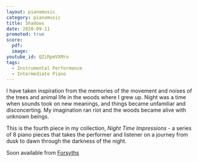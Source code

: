 ```yaml
---
layout: pianomusic
category: pianomusic
title: Shadows
date: 2020-09-11
promoted: true
score:
  pdf: 
  image: 
youtube_id: QZiRpmVXMro
tags:
  - Instrumental Performance
  - Intermediate Piano
---
```


I have taken inspiration from the memories of the movement and noises of the trees and animal life in the woods where I grew up. Night was a time when sounds took on new meanings, and things became unfamiliar and disconcerting. My imagination ran riot and the woods became alive with unknown beings.

This is the fourth piece in my collection, *Night Time Impressions* - a series of 8 piano pieces that takes the performer and listener on a journey from dusk to dawn through the darkness of the night.

Soon available from [Forsyths](https://www.forsyths.co.uk/)